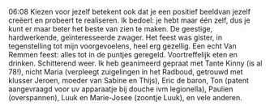 06:08	Kiezen voor jezelf betekent ook dat je een positief beeldvan jezelf creëert en probeert te realiseren. Ik bedoel: je hebt maar één zelf, dus je kunt er maar beter het beste van zien te maken. De geestige, hardwerkende, geïnteresseerde zwager. 
Het feest was gister, in tegenstelling tot mijn voorgevoelens, heel erg gezellig. Een echt Van Remmen feest: alles tot in de puntjes geregeld. Voortreffelijk eten en drinken. Schitterend weer. Ik heb geanimeerd gepraat met Tante Kinny (is al 78!), nicht Maria (verpleegt zuigelingen in het Radboud, getrouwd met klusser Jeroen, moeder van Sabine en Thijs), Eric de baron, Ton (patent aangevraagd voor uv apparaatje bij douche ivm legionella), Paulien (overspannen), Luuk en Marie-Josee (zoontje Luuk), en vele anderen.
